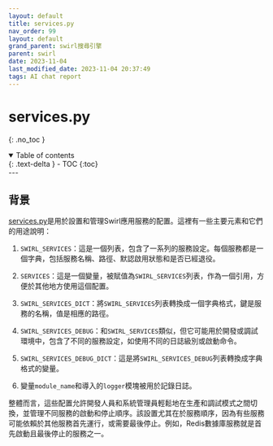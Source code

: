 ```yaml
---
layout: default
title: services.py
nav_order: 99
layout: default
grand_parent: swirl搜尋引擎
parent: swirl
date: 2023-11-04
last_modified_date: 2023-11-04 20:37:49
tags: AI chat report
---
```



# services.py

{: .no_toc }

<details open markdown="block">
  <summary>
    Table of contents
  </summary>
  {: .text-delta }
- TOC
{:toc}
</details>
---

## 背景

[services.py](./services.py)是用於設置和管理Swirl應用服務的配置。這裡有一些主要元素和它們的用途說明：

1. `SWIRL_SERVICES`：這是一個列表，包含了一系列的服務設定。每個服務都是一個字典，包括服務名稱、路徑、默認啟用狀態和是否已經退役。

2. `SERVICES`：這是一個變量，被賦值為`SWIRL_SERVICES`列表，作為一個引用，方便於其他地方使用這個配置。

3. `SWIRL_SERVICES_DICT`：將`SWIRL_SERVICES`列表轉換成一個字典格式，鍵是服務的名稱，值是相應的路徑。

4. `SWIRL_SERVICES_DEBUG`：和`SWIRL_SERVICES`類似，但它可能用於開發或調試環境中，包含了不同的服務設定，如使用不同的日誌級別或啟動命令。

5. `SWIRL_SERVICES_DEBUG_DICT`：這是將`SWIRL_SERVICES_DEBUG`列表轉換成字典格式的變量。

6. 變量`module_name`和導入的`logger`模塊被用於記錄日誌。

整體而言，這些配置允許開發人員和系統管理員輕鬆地在生產和調試模式之間切換，並管理不同服務的啟動和停止順序。該設置尤其在於服務順序，因為有些服務可能依賴於其他服務首先運行，或需要最後停止。例如，Redis數據庫服務就是首先啟動且最後停止的服務之一。